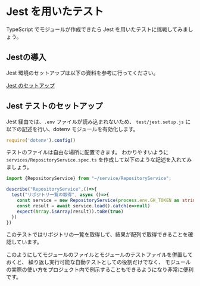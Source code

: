 # Jest を用いたテスト

TypeScript でモジュールが作成できたら
Jest を用いたテストに挑戦してみましょう。


## Jestの導入

Jest 環境のセットアップは以下の資料を参考に行ってください。

[Jest のセットアップ](/tips/typescript/jest.html)
  
## Jest テストのセットアップ

Jest 経由では、`.env` ファイルが読み込まれないため、
`test/jest.setup.js` に以下の記述を行い、dotenv モジュールを有効化します。

```js
require('dotenv').config()
```

テストのファイルは自由な場所に配置できます。
わかりやすいように `services/RepositoryService.spec.ts` を作成して以下のような記述を入れてみましょう。

```ts
import {RepositoryService} from "~/service/RepositoryService";

describe("RepositoryService",()=>{
  test("リポジトリ一覧の取得", async ()=>{
    const service = new RepositoryService(process.env.GH_TOKEN as string)
    const result = await service.load().catch(e=>null)
    expect(Array.isArray(result)).toBe(true)
  })
})
```

このテストではリポジトリの一覧を取得して、結果が配列で取得できることを確認しています。

このようにしてモジュールのファイルとモジュールのテストファイルを併置しておくと、
繰り返し実行可能な自動テストとしての役割だけでなく、
モジュールの実際の使い方をプロジェクト内で例示することもできるようになり非常に便利です。
